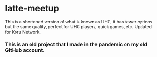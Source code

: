 # latte-meetup
This is a shortened version of what is known as UHC, it has fewer options but the same quality, perfect for UHC players, quick games, etc.  Updated for Koru Network.

### This is an old project that I made in the pandemic on my old GitHub account.

